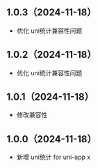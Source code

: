 ## 1.0.3（2024-11-18）
- 优化 uni统计兼容性问题
## 1.0.2（2024-11-18）
- 优化 uni统计兼容性问题
## 1.0.1（2024-11-18）
- 修改兼容性
## 1.0.0（2024-11-18）
- 新增 uni统计 for uni-app x
